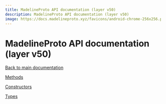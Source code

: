 ```yaml
---
title: MadelineProto API documentation (layer v50)
description: MadelineProto API documentation (layer v50)
image: https://docs.madelineproto.xyz/favicons/android-chrome-256x256.png
---
```

# MadelineProto API documentation (layer v50)

[Back to main documentation](..)  


[Methods](methods/)

[Constructors](constructors/)

[Types](types/)
